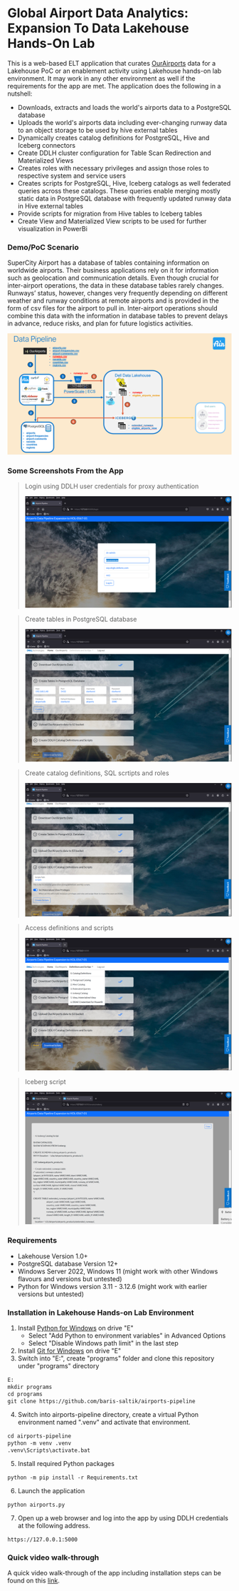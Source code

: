 # Global Airport Data Analytics: Expansion To Data Lakehouse Hands-On Lab

This is a web-based ELT application that curates [OurAirports](https://ourairports.com/data/) data for a Lakehouse PoC or an enablement activity using Lakehouse hands-on lab environment. It may work in any other environment as well if the requirements for the app are met. The application does the following in a nutshell:

- Downloads, extracts and loads the world's airports  data to a PostgreSQL database
- Uploads the world's airports data including ever-changing runway data to an object storage to be used by hive external tables
- Dynamically creates catalog definitions for PostgreSQL, Hive and Iceberg connectors
- Create DDLH cluster configuration for Table Scan Redirection and Materialized Views
- Creates roles with necessary privileges and assign those roles to respective system and service users
- Creates scripts for PostgreSQL, Hive, Iceberg catalogs as well federated queries across these catalogs. These queries enable merging mostly static data in PostgreSQL database with frequently updated runway data in Hive external tables
- Provide scripts for migration from Hive tables to Iceberg tables 
- Create View and Materialized View scripts to be used for further visualization in PowerBi

### Demo/PoC Scenario

SuperCity Airport has a database of tables containing information on worldwide airports. Their business applications rely on it for information such as geolocation and communication details. Even though crucial for inter-airport operations, the data in these database tables rarely changes. Runways’ status, however, changes very frequently depending on different weather and runway conditions at remote airports and is provided in the form of csv files for the airport to pull in. Inter-airport operations should combine this data with the information in database tables to prevent delays in advance, reduce risks, and plan for future logistics activities.

![Scneario](/site/static/pic/data-pipeline.png)

### Some Screenshots From the App

> Login using DDLH user credentials for proxy authentication
>
> ![Login](/site/static/pic/airports-pipeline-login.png)

> Create tables in PostgreSQL database
>
> ![Create tables](/site/static/pic/airports-pipeline-create-tables.png)  

> Create catalog definitions, SQL scrtipts and roles
>
> ![Definitions](/site/static/pic/airports-pipeline-definitions.png)  

> Access definitions and scripts
>
> ![Scripts](/site/static/pic/airports-pipeline-scripts.png)

> Iceberg script
>
> ![Scripts](/site/static/pic/airports-pipeline-iceberg-catalog-script.png)

### Requirements
- Lakehouse Version 1.0+
- PostgreSQL database Version 12+
- Windows Server 2022, Windows 11 (might work with other Windows flavours and versions but untested)
- Python for Windows version 3.11 - 3.12.6 (might work with earlier versions but untested)

### Installation in Lakehouse Hands-on Lab Environment

1. Install [Python for Windows](https://www.python.org/downloads/release/python-3126/) on drive "E"
   - Select "Add Python to environment variables" in Advanced Options
   - Select "Disable Windows path limit" in the last step
2. Install [Git for Windows](https://git-scm.com/download/win) on drive "E"
3. Switch into "E:", create "programs" folder and clone this repository under "programs" directory
```console
E:  
mkdir programs  
cd programs  
git clone https://github.com/baris-saltik/airports-pipeline  
```
4. Switch into airports-pipeline directory, create a virtual Python environment named ".venv" and activate that environment.
```console
cd airports-pipeline  
python -m venv .venv  
.venv\Scripts\activate.bat  
```
5. Install required Python packages
```console
python -m pip install -r Requirements.txt
```
6. Launch the application
```console
python airports.py
```
7. Open up a web browser and log into the app by using DDLH credentials at the following address.
```console
https://127.0.0.1:5000
```
### Quick video walk-through

A quick video walk-through of the app including installation steps can be found on this [link](https://youtu.be/HcysHlb3vQk).